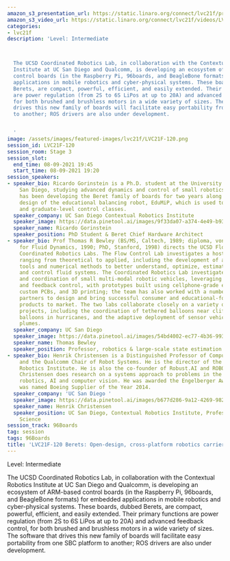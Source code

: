 ```yaml
---
amazon_s3_presentation_url: https://static.linaro.org/connect/lvc21f/presentations/LVC21F-120.pdf
amazon_s3_video_url: https://static.linaro.org/connect/lvc21f/videos/LVC21F-120.mp4
categories:
- lvc21f
description: 'Level: Intermediate 



  The UCSD Coordinated Robotics Lab, in collaboration with the Contextual Robotics
  Institute at UC San Diego and Qualcomm, is developing an ecosystem of ARM-based
  control boards (in the Raspberry Pi, 96boards, and BeagleBone formats) for embedded
  applications in mobile robotics and cyber-physical systems. These boards, dubbed
  Berets, are compact, powerful, efficient, and easily extended. Their primary functions
  are power regulation (from 2S to 6S LiPos at up to 20A) and advanced feedback control,
  for both brushed and brushless motors in a wide variety of sizes. The software that
  drives this new family of boards will facilitate easy portability from one SBC platform
  to another; ROS drivers are also under development.


  '
image: /assets/images/featured-images/lvc21f/LVC21F-120.png
session_id: LVC21F-120
session_room: Stage 3
session_slot:
  end_time: 08-09-2021 19:45
  start_time: 08-09-2021 19:20
session_speakers:
- speaker_bio: Ricardo Gorinstein is a Ph.D. student at the University of California
    San Diego, studying advanced dynamics and control of small robotics systems. He
    has been developing the Beret family of boards for two years along with a new
    design of the educational balancing robot, EduMiP, which is used to teach senior-
    and graduate-level control classes.
  speaker_company: UC San Diego Contextual Robotics Institute
  speaker_image: https://data.pinetool.ai/images/9f33da07-a374-4e49-b931-84921f06fa8f.jpeg
  speaker_name: Ricardo Gorinstein
  speaker_position: PhD Student & Beret Chief Hardware Architect
- speaker_bio: Prof Thomas R Bewley (BS/MS, Caltech, 1989; diploma, von Karman Institute
    for Fluid Dynamics, 1990; PhD, Stanford, 1998) directs the UCSD Flow Control and
    Coordinated Robotics Labs. The Flow Control Lab investigates a host of questions
    ranging from theoretical to applied, including the development of advanced analysis
    tools and numerical methods to better understand, optimize, estimate, forecast,
    and control fluid systems. The Coordinated Robotics Lab investigates the mobility
    and coordination of small multi-modal robotic vehicles, leveraging dynamic models
    and feedback control, with prototypes built using cellphone-grade electronics,
    custom PCBs, and 3D printing; the team has also worked with a number of commercial
    partners to design and bring successful consumer and educational-focused robotics
    products to market. The two labs collaborate closely on a variety of interdisciplinary
    projects, including the coordination of tethered balloons near cliffs, untethered
    balloons in hurricanes, and the adaptive deployment of sensor vehicles in environmental
    plumes.
  speaker_company: UC San Diego
  speaker_image: https://data.pinetool.ai/images/54bd4002-ec77-4b36-9932-bef3a0920295.jpeg
  speaker_name: Thomas Bewley
  speaker_position: Professor, robotics & large-scale state estimation
- speaker_bio: Henrik Christensen is a Distinguished Professor of Computer Science
    and the Qualcomm Chair of Robot Systems. He is the director of the Contextual
    Robotics Institute. He is also the co-founder of Robust.AI and ROBO-Global. Dr.
    Christensen does research on a systems approach to problems in the domains of
    robotics, AI and computer vision. He was awarded the Engelberger Award 2014 and
    was named Boeing Supplier of the Year 2014.
  speaker_company: 'UC San Diego '
  speaker_image: https://data.pinetool.ai/images/b677d286-9a12-4269-9829-64a71771dfe2.jpeg
  speaker_name: Henrik Christensen
  speaker_position: UC San Diego, Contextual Robotics Institute, Professor of Computer
    Science
session_track: 96Boards
tag: session
tags: 96Boards
title: 'LVC21F-120 Berets: Open-design, cross-platform robotics carrier boards'
---
```


Level: Intermediate 


The UCSD Coordinated Robotics Lab, in collaboration with the Contextual Robotics Institute at UC San Diego and Qualcomm, is developing an ecosystem of ARM-based control boards (in the Raspberry Pi, 96boards, and BeagleBone formats) for embedded applications in mobile robotics and cyber-physical systems. These boards, dubbed Berets, are compact, powerful, efficient, and easily extended. Their primary functions are power regulation (from 2S to 6S LiPos at up to 20A) and advanced feedback control, for both brushed and brushless motors in a wide variety of sizes. The software that drives this new family of boards will facilitate easy portability from one SBC platform to another; ROS drivers are also under development.